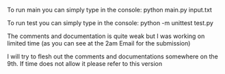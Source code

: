 To run main you can simply type in the console: python main.py input.txt

To run test you can simply type in the console: python -m unittest test.py

The comments and documentation is quite weak but I was working on limited time (as you can see at the 2am Email for the submission)

I will try to flesh out the comments and documentations somewhere on the 9th. If time does not allow it please refer to this version
